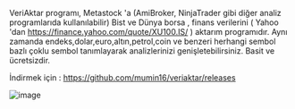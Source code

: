 VeriAktar programı, ﻿Metastock 'a (AmiBroker, NinjaTrader gibi diğer analiz programlarıda kullanılabilir) Bist ve Dünya borsa , finans verilerini ( Yahoo 'dan https://finance.yahoo.com/quote/XU100.IS/ ) aktarım programıdır. Aynı zamanda endeks,dolar,euro,altın,petrol,coin ve benzeri herhangi sembol bazlı çoklu sembol tanımlayarak analizlerinizi genişletebilirsiniz. Basit ve ücretsizdir. 

İndirmek için : https://github.com/mumin16/veriaktar/releases

![image](https://github.com/user-attachments/assets/12f929a0-ffb5-4c7b-9b82-34457bd7603c)

